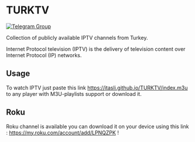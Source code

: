 # TURKTV 
[![Telegram Group](https://img.shields.io/endpoint?color=neon&style=flat-square&url=https%3A%2F%2Ftg.sumanjay.workers.dev%2FTURKTVNET)](https://t.me/TURKTVNET)

Collection of publicly available IPTV channels from Turkey. 

Internet Protocol television (IPTV) is the delivery of television content over Internet Protocol (IP) networks.

## Usage

To watch IPTV just paste this link <https://itasli.github.io/TURKTV/index.m3u> to any player with M3U-playlists support or download it.

## Roku

Roku channel is available you can download it on your device using this link : <https://my.roku.com/account/add/LPNQZPK> !
